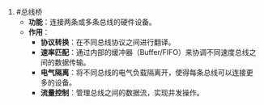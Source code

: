 1. #总线桥 
	*   **功能**：连接两条或多条总线的硬件设备。
    *   **作用**：
        *   **协议转换**：在不同总线协议之间进行翻译。
        *   **速率匹配**：通过内部的缓冲器（Buffer/FIFO）来协调不同速度总线之间的数据传输。
        *   **电气隔离**：将不同总线的电气负载隔离开，使得每条总线可以连接更多的设备。
        *   **流量控制**：管理总线之间的数据流，实现并发操作。